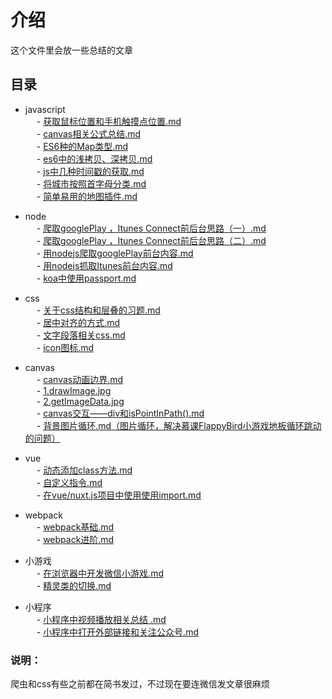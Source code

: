 # 介绍  
这个文件里会放一些总结的文章  
## 目录   
- javascript   
  &emsp; - [获取鼠标位置和手机触摸点位置.md](https://github.com/t1ngt1ng/Article/blob/master/javascript/%E8%8E%B7%E5%8F%96%E9%BC%A0%E6%A0%87%E4%BD%8D%E7%BD%AE%E5%92%8C%E6%89%8B%E6%9C%BA%E8%A7%A6%E6%91%B8%E7%82%B9%E4%BD%8D%E7%BD%AE.md)   
  &emsp; - [canvas相关公式总结.md](https://github.com/t1ngt1ng/Article/blob/master/javascript/canvas%E7%9B%B8%E5%85%B3%E5%85%AC%E5%BC%8F%E6%80%BB%E7%BB%93.md)   
  &emsp; - [ES6种的Map类型.md](https://github.com/t1ngt1ng/Article/blob/master/javascript/ES6%E7%A7%8D%E7%9A%84Map%E7%B1%BB%E5%9E%8B.md)   
  &emsp; - [es6中的浅拷贝、深拷贝.md](https://github.com/t1ngt1ng/Article/blob/master/javascript/es6%E4%B8%AD%E7%9A%84%E6%B5%85%E6%8B%B7%E8%B4%9D%E3%80%81%E6%B7%B1%E6%8B%B7%E8%B4%9D.md)  
  &emsp; - [js中几种时间戳的获取.md](https://github.com/t1ngt1ng/Article/blob/master/javascript/js%E4%B8%AD%E5%87%A0%E7%A7%8D%E6%97%B6%E9%97%B4%E6%88%B3%E7%9A%84%E8%8E%B7%E5%8F%96.md)  
  &emsp; - [将城市按照首字母分类.md](https://github.com/t1ngt1ng/Article/blob/master/javascript/%E5%B0%86%E5%9F%8E%E5%B8%82%E6%8C%89%E7%85%A7%E9%A6%96%E5%AD%97%E6%AF%8D%E5%88%86%E7%B1%BB.md)  
  &emsp; - [简单易用的地图插件.md](https://github.com/t1ngt1ng/Article/blob/master/javascript/%E7%AE%80%E5%8D%95%E6%98%93%E7%94%A8%E7%9A%84%E5%9C%B0%E5%9B%BE%E6%8F%92%E4%BB%B6.md)  

- node  
  &emsp; - [爬取googlePlay ，Itunes Connect前后台思路（一）.md](https://github.com/t1ngt1ng/Article/blob/master/node/%E7%88%AC%E5%8F%96googlePlay%20%EF%BC%8CItunes%20Connect%E5%89%8D%E5%90%8E%E5%8F%B0%E6%80%9D%E8%B7%AF%EF%BC%88%E4%B8%80%EF%BC%89.md)   
  &emsp; - [爬取googlePlay ，Itunes Connect前后台思路（二）.md](https://github.com/t1ngt1ng/Article/blob/master/node/%E7%88%AC%E5%8F%96googlePlay%20%EF%BC%8CItunes%20Connect%E5%89%8D%E5%90%8E%E5%8F%B0%E6%80%9D%E8%B7%AF%EF%BC%88%E4%BA%8C%EF%BC%89.md)   
  &emsp; - [用nodejs爬取googlePlay前台内容.md](https://github.com/t1ngt1ng/Article/blob/master/node/%E7%94%A8nodejs%E7%88%AC%E5%8F%96googlePlay%E5%89%8D%E5%8F%B0%E5%86%85%E5%AE%B9.md)    
  &emsp; - [用nodejs抓取Itunes前台内容.md](https://github.com/t1ngt1ng/Article/blob/master/node/%E7%94%A8nodejs%E6%8A%93%E5%8F%96Itunes%E5%89%8D%E5%8F%B0%E5%86%85%E5%AE%B9.md)   
  &emsp; - [koa中使用passport.md](https://github.com/t1ngt1ng/Article/blob/master/node/koa%E4%B8%AD%E4%BD%BF%E7%94%A8passport.md)
  
- css    
    &emsp; - [关于css结构和层叠的习题.md](https://github.com/t1ngt1ng/Article/blob/master/css/%E5%85%B3%E4%BA%8Ecss%E7%BB%93%E6%9E%84%E5%92%8C%E5%B1%82%E5%8F%A0%E7%9A%84%E4%B9%A0%E9%A2%98.md)  
    &emsp; - [居中对齐的方式.md](https://github.com/t1ngt1ng/Article/blob/master/css/%E5%B1%85%E4%B8%AD%E5%AF%B9%E9%BD%90%E7%9A%84%E6%96%B9%E5%BC%8F.md)  
    &emsp; - [文字段落相关css.md](https://github.com/t1ngt1ng/Article/blob/master/css/%E6%96%87%E5%AD%97%E6%AE%B5%E8%90%BD%E7%9B%B8%E5%85%B3css.md)   
    &emsp; - [icon图标.md](https://github.com/t1ngt1ng/Article/blob/master/css/icon%E5%9B%BE%E6%A0%87.md)  
    
- canvas    
       &emsp; - [canvas动画边界.md](https://github.com/t1ngt1ng/Article/blob/master/canvas/canvas%E5%8A%A8%E7%94%BB%E8%BE%B9%E7%95%8C.md)  
       &emsp; - [1.drawImage.jpg](https://github.com/t1ngt1ng/Article/blob/master/canvas/1.drawImage.jpg)   
       &emsp; - [2.getImageData.jpg](https://github.com/t1ngt1ng/Article/blob/master/canvas/2.getImageData.jpg)    
       &emsp; - [canvas交互——div和isPointInPath().md](https://github.com/t1ngt1ng/Article/blob/master/canvas/canvas%E4%BA%A4%E4%BA%92%E2%80%94%E2%80%94div%E5%92%8CisPointInPath().md)  
       &emsp; - [背景图片循环.md（图片循环，解决慕课FlappyBird小游戏地板循环跳动的问题）](https://github.com/t1ngt1ng/Article/blob/master/canvas/%E8%83%8C%E6%99%AF%E5%9B%BE%E7%89%87%E5%BE%AA%E7%8E%AF.md)  

- vue   
   &emsp; - [动态添加class方法.md](https://github.com/t1ngt1ng/Article/blob/master/vue/%E5%8A%A8%E6%80%81%E6%B7%BB%E5%8A%A0class%E6%96%B9%E6%B3%95.md)  
   &emsp; - [自定义指令.md](https://github.com/t1ngt1ng/Article/blob/master/vue/%E8%87%AA%E5%AE%9A%E4%B9%89%E6%8C%87%E4%BB%A4.md)   
   &emsp; - [在vue/nuxt.js项目中使用使用import.md](https://github.com/t1ngt1ng/Article/blob/master/vue/%E5%9C%A8vue%20nuxt.js%E9%A1%B9%E7%9B%AE%E4%B8%AD%E4%BD%BF%E7%94%A8%E4%BD%BF%E7%94%A8import.md)  
- webpack  
  &emsp; - [webpack基础.md](https://github.com/t1ngt1ng/Article/blob/master/webpack/webpack%E5%9F%BA%E7%A1%80.md)      
 &emsp; - [webpack进阶.md](https://github.com/t1ngt1ng/Article/blob/master/webpack/webpack%E8%BF%9B%E9%98%B6.md)   
   
- 小游戏  
 &emsp; - [在浏览器中开发微信小游戏.md](https://github.com/t1ngt1ng/Article/blob/master/%E5%B0%8F%E6%B8%B8%E6%88%8F/%E5%9C%A8%E6%B5%8F%E8%A7%88%E5%99%A8%E4%B8%AD%E5%BC%80%E5%8F%91%E5%BE%AE%E4%BF%A1%E5%B0%8F%E6%B8%B8%E6%88%8F.md)      
 &emsp; - [精灵类的切换.md](https://github.com/t1ngt1ng/Article/blob/master/%E5%B0%8F%E6%B8%B8%E6%88%8F/%E7%B2%BE%E7%81%B5%E7%B1%BB%E7%9A%84%E5%88%87%E6%8D%A2.md)  
 
- 小程序  
  &emsp; - [小程序中视频播放相关总结 .md]()      
  &emsp; - [小程序中打开外部链接和关注公众号.md]()      

### 说明：
爬虫和css有些之前都在简书发过，不过现在要连微信发文章很麻烦

